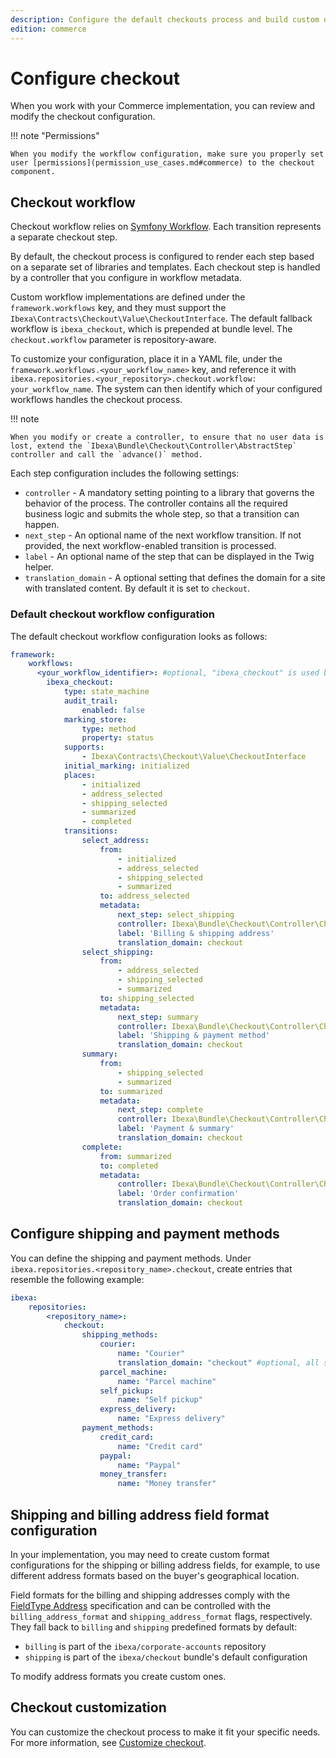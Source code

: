 ```yaml
---
description: Configure the default checkouts process and build custom ones.
edition: commerce
---
```


# Configure checkout

When you work with your Commerce implementation, you can review and modify 
the checkout configuration.

!!! note "Permissions" 

    When you modify the workflow configuration, make sure you properly set user [permissions](permission_use_cases.md#commerce) to the checkout component.

## Checkout workflow

Checkout workflow relies on [Symfony Workflow](http://symfony.com/doc/5.4/components/workflow.html).
Each transition represents a separate checkout step. 

By default, the checkout process is configured to render each step based on a separate 
set of libraries and templates.
Each checkout step is handled by a controller that you configure in workflow metadata.

Custom workflow implementations are defined under the `framework.workflows` key, 
and they must support the `Ibexa\Contracts\Checkout\Value\CheckoutInterface`. 
The default fallback workflow is `ibexa_checkout`, which is prepended at bundle level.
The `checkout.workflow` parameter is repository-aware.

To customize your configuration, place it in a YAML file, under the `framework.workflows.<your_workflow_name>` key, and reference it with `ibexa.repositories.<your_repository>.checkout.workflow: your_workflow_name`. 
The system can then identify which of your configured workflows handles the checkout process.

!!! note 

    When you modify or create a controller, to ensure that no user data is lost, extend the `Ibexa\Bundle\Checkout\Controller\AbstractStep` controller and call the `advance()` method.

Each step configuration includes the following settings:

- `controller` - A mandatory setting pointing to a library that governs the behavior of the process. The controller contains all the required business logic and submits the whole step, so that a transition can happen.
- `next_step` - An optional name of the next workflow transition. If not provided, the next workflow-enabled transition is processed.
- `label` - An optional name of the step that can be displayed in the Twig helper.
- `translation_domain` - A optional setting that defines the domain for a site with translated content. By default it is set to `checkout`.

### Default checkout workflow configuration

The default checkout workflow configuration looks as follows:

``` yaml
framework:
    workflows:
      <your_workflow_identifier>: #optional, "ibexa_checkout" is used by default
        ibexa_checkout:
            type: state_machine
            audit_trail:
                enabled: false
            marking_store:
                type: method
                property: status
            supports:
                - Ibexa\Contracts\Checkout\Value\CheckoutInterface
            initial_marking: initialized
            places:
                - initialized
                - address_selected
                - shipping_selected
                - summarized
                - completed
            transitions:
                select_address:
                    from:
                        - initialized
                        - address_selected
                        - shipping_selected
                        - summarized
                    to: address_selected
                    metadata:
                        next_step: select_shipping
                        controller: Ibexa\Bundle\Checkout\Controller\CheckoutStep\AddressStepController::renderStepView
                        label: 'Billing & shipping address'
                        translation_domain: checkout
                select_shipping:
                    from:
                        - address_selected
                        - shipping_selected
                        - summarized
                    to: shipping_selected
                    metadata:
                        next_step: summary
                        controller: Ibexa\Bundle\Checkout\Controller\CheckoutStep\ShippingStepController::renderStepView
                        label: 'Shipping & payment method'
                        translation_domain: checkout
                summary:
                    from:
                        - shipping_selected
                        - summarized
                    to: summarized
                    metadata:
                        next_step: complete
                        controller: Ibexa\Bundle\Checkout\Controller\CheckoutStep\SummaryStepController::renderStepView
                        label: 'Payment & summary'
                        translation_domain: checkout
                complete:
                    from: summarized
                    to: completed
                    metadata:
                        controller: Ibexa\Bundle\Checkout\Controller\CheckoutStep\CompleteStepController::renderCompleteView
                        label: 'Order confirmation'
                        translation_domain: checkout
```

## Configure shipping and payment methods

You can define the shipping and payment methods.
Under `ibexa.repositories.<repository_name>.checkout`, create entries that resemble 
the following example:

``` yaml 
ibexa:
    repositories:
        <repository_name>:
            checkout:
                shipping_methods:
                    courier:
                        name: "Courier"
                        translation_domain: "checkout" #optional, all shipping/payment methods use this one by default
                    parcel_machine:
                        name: "Parcel machine"
                    self_pickup:
                        name: "Self pickup"
                    express_delivery:
                        name: "Express delivery"
                payment_methods:
                    credit_card:
                        name: "Credit card"
                    paypal:
                        name: "Paypal"
                    money_transfer:
                        name: "Money transfer"
```

## Shipping and billing address field format configuration 

In your implementation, you may need to create custom format configurations 
for the shipping or billing address fields, for example, to use different address 
formats based on the buyer's geographical location.

Field formats for the billing and shipping addresses comply with the [FieldType Address](addressfield.md#formats) specification and can be controlled with the `billing_address_format` and `shipping_address_format` flags, respectively.
They fall back to `billing` and `shipping` predefined formats by default:

- `billing` is part of the `ibexa/corporate-accounts` repository 
- `shipping` is part of the `ibexa/checkout` bundle's default configuration 

To modify address formats you create custom ones.

## Checkout customization

You can customize the checkout process to make it fit your specific needs.
For more information, see [Customize checkout](customize_checkout.md).